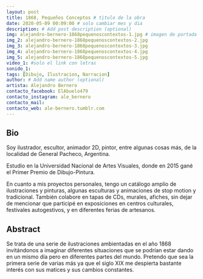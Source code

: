 ```yaml
---
layout: post
title: 1868, Pequeños Conceptos # titulo de la obra
date: 2020-05-09 00:09:00 # solo cambiar mes y dia
description: # Add post description (optional)
img: alejandro-bernero-1868pequenoscontextos-1.jpg # imagen de portada
img_2: alejandro-bernero-1868pequenoscontextos-2.jpg
img_3: alejandro-bernero-1868pequenoscontextos-3.jpg	
img_4: alejandro-bernero-1868pequenoscontextos-4.jpg	
img_5: alejandro-bernero-1868pequenoscontextos-5.jpg
video_1: #solo el link con letras
sonido_1:
tags: [Dibujo, Ilustracion, Narracion]
author: # Add name author (optional)
artista: Alejandro Bernero
contacto_facebook: ElAbuelo479
contacto_instagram: ale_bernero
contacto_mail:
contacto_web: ale-bernero.tumblr.com
---
```


## Bio

Soy ilustrador, escultor, animador 2D, pintor, entre algunas cosas más, de la localidad de General Pacheco, Argentina.

Estudio en la Universidad Nacional de Artes Visuales, donde en 2015 gané el Primer Premio de Dibujo-Pintura.

En cuanto a mis proyectos personales, tengo un catálogo amplio de ilustraciones y pinturas, algunas esculturas y animaciones de stop motion y tradicional. También colabore en tapas de CDs, murales, afiches, sin dejar de mencionar que participé en exposiciones en centros culturales, festivales autogestivos, y en diferentes ferias de artesanos.


## Abstract

Se trata de una serie de ilustraciones ambientadas en el año 1868 invitándonos a imaginar diferentes situaciones que se podrían estar dando en un mismo día pero en diferentes partes del mundo. Pretendo que sea la primera serie de varias más ya que el siglo XIX me despierta bastante interés con sus matices y sus cambios constantes.
